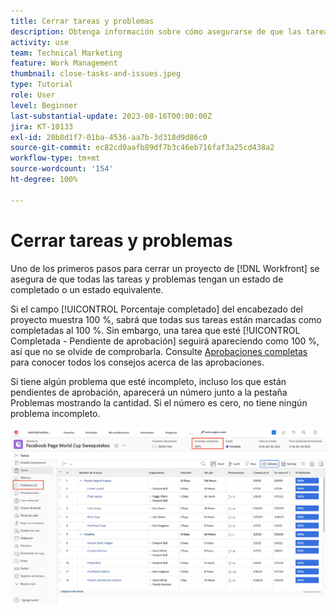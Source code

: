 ```yaml
---
title: Cerrar tareas y problemas
description: Obtenga información sobre cómo asegurarse de que las tareas y los problemas se cierren antes de cerrar un proyecto en [!DNL  Workfront].
activity: use
team: Technical Marketing
feature: Work Management
thumbnail: close-tasks-and-issues.jpeg
type: Tutorial
role: User
level: Beginner
last-substantial-update: 2023-08-16T00:00:00Z
jira: KT-10133
exl-id: 20b8d1f7-01ba-4536-aa7b-3d318d9d86c0
source-git-commit: ec82cd0aafb89df7b3c46eb716faf3a25cd438a2
workflow-type: tm+mt
source-wordcount: '154'
ht-degree: 100%

---
```


# Cerrar tareas y problemas

Uno de los primeros pasos para cerrar un proyecto de [!DNL Workfront] se asegura de que todas las tareas y problemas tengan un estado de completado o un estado equivalente.

Si el campo [!UICONTROL Porcentaje completado] del encabezado del proyecto muestra 100 %, sabrá que todas sus tareas están marcadas como completadas al 100 %. Sin embargo, una tarea que esté [!UICONTROL Completada - Pendiente de aprobación] seguirá apareciendo como 100 %, así que no se olvide de comprobarla. Consulte [Aprobaciones completas](https://experienceleague.adobe.com/docs/workfront-learn/tutorials-workfront/manage-work/close-a-project/complete-approvals.html?lang=es) para conocer todos los consejos acerca de las aprobaciones.

Si tiene algún problema que esté incompleto, incluso los que están pendientes de aprobación, aparecerá un número junto a la pestaña Problemas mostrando la cantidad. Si el número es cero, no tiene ningún problema incompleto.

![El proyecto muestra el [!UICONTROL Porcentaje completado] y problemas pendientes](assets/close-tasks-and-issues.png)
